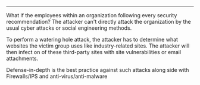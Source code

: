 
---

What if the employees within an organization following every security recommendation? 
The attacker can't directly attack the organization by the usual cyber attacks or social engineering methods.

To perform a watering hole attack, the attacker has to determine what websites the victim group uses like industry-related sites. The attacker will then infect on of these third-party sites with site vulnerabilities or email attachments.

Defense-in-depth is the best practice against such attacks along side with Firewalls/IPS and anti-virus/anti-malware 